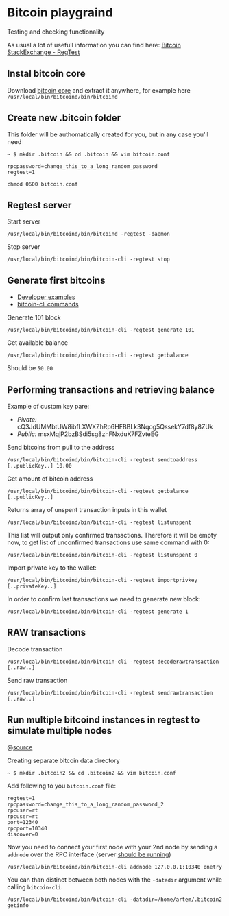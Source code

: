 # Bitcoin playgraind

Testing and checking functionality

As usual a lot of usefull information you can find here: [Bitcoin StackExchange - RegTest](http://bitcoin.stackexchange.com/search?q=regtest)

## Instal bitcoin core

Download [bitcoin core](https://bitcoin.org/en/download) and extract it anywhere, for example here `/usr/local/bin/bitcoind/bin/bitcoind`


## Create new .bitcoin folder

This folder will be authomatically created for you, but in any case you'll need

```
~ $ mkdir .bitcoin && cd .bitcoin && vim bitcoin.conf
```

```
rpcpassword=change_this_to_a_long_random_password
regtest=1
```

```
chmod 0600 bitcoin.conf
```


## Regtest server

Start server
```
/usr/local/bin/bitcoind/bin/bitcoind -regtest -daemon
```

Stop server
```
/usr/local/bin/bitcoind/bin/bitcoin-cli -regtest stop
```


## Generate first bitcoins

* [Developer examples](https://bitcoin.org/en/developer-examples)
* [bitcoin-cli commands](https://en.bitcoin.it/wiki/Original_Bitcoin_client/API_calls_list)

Generate 101 block
```
/usr/local/bin/bitcoind/bin/bitcoin-cli -regtest generate 101
```

Get available balance
```
/usr/local/bin/bitcoind/bin/bitcoin-cli -regtest getbalance
```

Should be `50.00`


## Performing transactions and retrieving balance

Example of custom key pare:
* *Pivate:* cQ3JdUMMbtUW8ibfLXWXZhRp6HFBBLk3Nqog5QssekY7df8y8ZUk
* *Public:* msxMqjP2bzBSdi5sg8zhFNxduK7FZvteEG

Send bitcoins from pull to the address
```
/usr/local/bin/bitcoind/bin/bitcoin-cli -regtest sendtoaddress [..publicKey..] 10.00
```

Get amount of bitcoin address
```
/usr/local/bin/bitcoind/bin/bitcoin-cli -regtest getbalance [..publicKey..]
```

Returns array of unspent transaction inputs in this wallet
```
/usr/local/bin/bitcoind/bin/bitcoin-cli -regtest listunspent
```

This list will output only confirmed transactions. Therefore it will be empty now, to get list of unconfirmed transactions use same command with 0:

```
/usr/local/bin/bitcoind/bin/bitcoin-cli -regtest listunspent 0
```

Import private key to the wallet:
```
/usr/local/bin/bitcoind/bin/bitcoin-cli -regtest importprivkey [..privateKey..]
```

In order to confirm last transactions we need to generate new block:
```
/usr/local/bin/bitcoind/bin/bitcoin-cli -regtest generate 1
```


## RAW transactions

Decode transaction
```
/usr/local/bin/bitcoind/bin/bitcoin-cli -regtest decoderawtransaction [..raw..]
```

Send raw transaction
```
/usr/local/bin/bitcoind/bin/bitcoin-cli -regtest sendrawtransaction [..raw..]
```


## Run multiple bitcoind instances in regtest to simulate multiple nodes

@[source](http://bitcoin.stackexchange.com/a/39168)

Creating separate bitcoin data directory

```
~ $ mkdir .bitcoin2 && cd .bitcoin2 && vim bitcoin.conf
```

Add following to you `bitcoin.conf` file:

```
regtest=1
rpcpassword=change_this_to_a_long_random_password_2
rpcuser=rt
rpcuser=rt
port=12340
rpcport=10340
discover=0
```

Now you need to connect your first node with your 2nd node by sending a `addnode` over the RPC interface (server [should be running](https://github.com/artemdemo/bitcoin-playground#regtest-server))

```
/usr/local/bin/bitcoind/bin/bitcoin-cli addnode 127.0.0.1:10340 onetry
```

You can than distinct between both nodes with the `-datadir` argument while calling `bitcoin-cli`.

```
/usr/local/bin/bitcoind/bin/bitcoin-cli -datadir=/home/artem/.bitcoin2 getinfo
```